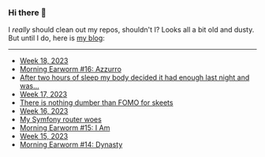 ### Hi there 👋

I _really_ should clean out my repos, shouldn't I? Looks all a bit old and dusty. But until I do, here is [my blog](https://lostfocus.de/):

--- 

<!-- POST-LIST:START -->
- [Week 18, 2023](https://lostfocus.de/2023/05/07/week-18-2023/)
- [Morning Earworm #16: Azzurro](https://lostfocus.de/2023/05/04/morning-earworm-16-azzurro/)
- [After two hours of sleep my body decided it had enough last night and was…](https://lostfocus.de/2023/05/02/231381/)
- [Week 17, 2023](https://lostfocus.de/2023/04/30/week-17-2023/)
- [There is nothing dumber than FOMO for skeets](https://lostfocus.de/2023/04/29/there-is-nothing-dumber-than-fomo-for-skeets/)
- [Week 16, 2023](https://lostfocus.de/2023/04/23/week-16-2023/)
- [My Symfony router woes](https://lostfocus.de/2023/04/23/my-symfony-router-woes/)
- [Morning Earworm #15: I Am](https://lostfocus.de/2023/04/19/morning-earworm-15-i-am/)
- [Week 15, 2023](https://lostfocus.de/2023/04/16/week-15-2023/)
- [Morning Earworm #14: Dynasty](https://lostfocus.de/2023/04/12/morning-earworm-14-dynasty/)
<!-- POST-LIST:END -->

<!--
**lostfocus/lostfocus** is a ✨ _special_ ✨ repository because its `README.md` (this file) appears on your GitHub profile.

Here are some ideas to get you started:

- 🔭 I’m currently working on ...
- 🌱 I’m currently learning ...
- 👯 I’m looking to collaborate on ...
- 🤔 I’m looking for help with ...
- 💬 Ask me about ...
- 📫 How to reach me: ...
- 😄 Pronouns: ...
- ⚡ Fun fact: ...
-->
